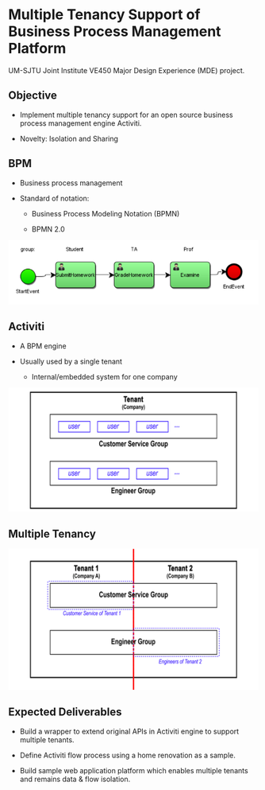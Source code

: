 # Multiple Tenancy Support of Business Process Management Platform

UM-SJTU Joint Institute VE450 Major Design Experience (MDE) project.

## Objective

- Implement multiple tenancy support for an open source business process management engine Activiti.

- Novelty: Isolation and Sharing

## BPM

- Business process management

- Standard of notation: 

  - Business Process Modeling Notation (BPMN)

  - BPMN 2.0

![](images/1.png)
    
## Activiti

- A BPM engine

- Usually used by a single tenant

  - Internal/embedded system for one company

![](images/2.png)
    
## Multiple Tenancy

![](images/3.png)

## Expected Deliverables

- Build a wrapper to extend original APIs in Activiti engine to support multiple tenants.

- Define Activiti flow process using a home renovation as a sample.

- Build sample web application platform which enables multiple tenants and remains data & flow isolation.